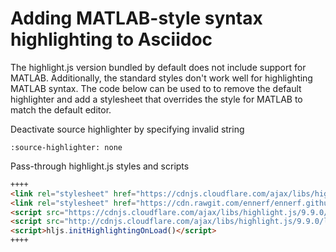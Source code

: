 # Adding MATLAB-style syntax highlighting to Asciidoc

The highlight.js version bundled by default does not include support for MATLAB. Additionally, the standard styles don't work well for highlighting MATLAB syntax. The code below can be used to to remove the default highlighter and add a stylesheet that overrides the style for MATLAB to match the default editor.

Deactivate source highlighter by specifying invalid string

```asciidoc
:source-highlighter: none
```

Pass-through highlight.js styles and scripts

```html
++++
<link rel="stylesheet" href="https://cdnjs.cloudflare.com/ajax/libs/highlight.js/9.9.0/styles/github.min.css">
<link rel="stylesheet" href="https://cdn.rawgit.com/ennerf/ennerf.github.io/master/resources/highlight.js/9.9.0/styles/matlab-override.css">
<script src="https://cdnjs.cloudflare.com/ajax/libs/highlight.js/9.9.0/highlight.min.js"></script>
<script src="http://cdnjs.cloudflare.com/ajax/libs/highlight.js/9.9.0/languages/matlab.min.js"></script>
<script>hljs.initHighlightingOnLoad()</script>
++++
```